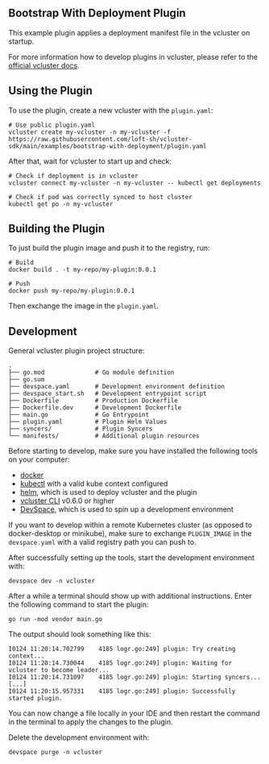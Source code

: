 ## Bootstrap With Deployment Plugin

This example plugin applies a deployment manifest file in the vcluster on startup. 

For more information how to develop plugins in vcluster, please refer to the [official vcluster docs](https://www.vcluster.com/docs/plugins/overview).

## Using the Plugin

To use the plugin, create a new vcluster with the `plugin.yaml`:

```
# Use public plugin.yaml
vcluster create my-vcluster -n my-vcluster -f https://raw.githubusercontent.com/loft-sh/vcluster-sdk/main/examples/bootstrap-with-deployment/plugin.yaml
```

After that, wait for vcluster to start up and check:

```
# Check if deployment is in vcluster
vcluster connect my-vcluster -n my-vcluster -- kubectl get deployments

# Check if pod was correctly synced to host cluster
kubectl get po -n my-vcluster
```

## Building the Plugin
To just build the plugin image and push it to the registry, run:
```
# Build
docker build . -t my-repo/my-plugin:0.0.1

# Push
docker push my-repo/my-plugin:0.0.1
```

Then exchange the image in the `plugin.yaml`.

## Development

General vcluster plugin project structure:
```
.
├── go.mod              # Go module definition
├── go.sum
├── devspace.yaml       # Development environment definition
├── devspace_start.sh   # Development entrypoint script
├── Dockerfile          # Production Dockerfile 
├── Dockerfile.dev      # Development Dockerfile
├── main.go             # Go Entrypoint
├── plugin.yaml         # Plugin Helm Values
├── syncers/            # Plugin Syncers
└── manifests/          # Additional plugin resources
```

Before starting to develop, make sure you have installed the following tools on your computer:
- [docker](https://docs.docker.com/)
- [kubectl](https://kubernetes.io/docs/tasks/tools/) with a valid kube context configured
- [helm](https://helm.sh/docs/intro/install/), which is used to deploy vcluster and the plugin
- [vcluster CLI](https://www.vcluster.com/docs/getting-started/setup) v0.6.0 or higher
- [DevSpace](https://devspace.sh/cli/docs/quickstart), which is used to spin up a development environment

If you want to develop within a remote Kubernetes cluster (as opposed to docker-desktop or minikube), make sure to exchange `PLUGIN_IMAGE` in the `devspace.yaml` with a valid registry path you can push to.

After successfully setting up the tools, start the development environment with:
```
devspace dev -n vcluster
```

After a while a terminal should show up with additional instructions. Enter the following command to start the plugin:
```
go run -mod vendor main.go
```

The output should look something like this:
```
I0124 11:20:14.702799    4185 logr.go:249] plugin: Try creating context...
I0124 11:20:14.730044    4185 logr.go:249] plugin: Waiting for vcluster to become leader...
I0124 11:20:14.731097    4185 logr.go:249] plugin: Starting syncers...
[...]
I0124 11:20:15.957331    4185 logr.go:249] plugin: Successfully started plugin.
```

You can now change a file locally in your IDE and then restart the command in the terminal to apply the changes to the plugin.

Delete the development environment with:
```
devspace purge -n vcluster
```
